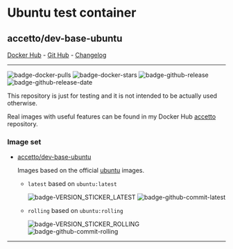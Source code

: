 # Ubuntu test container

## accetto/dev-base-ubuntu

[Docker Hub][this-docker] - [Git Hub][this-github] - [Changelog][this-changelog]

***

![badge-docker-pulls][badge-docker-pulls]
![badge-docker-stars][badge-docker-stars]
![badge-github-release][badge-github-release]
![badge-github-release-date][badge-github-release-date]

This repository is just for testing and it is not intended to be actually used otherwise.

Real images with useful features can be found in my Docker Hub [accetto][accetto-docker] repository.

### Image set

- [accetto/dev-base-ubuntu][this-docker]

  Images based on the official [ubuntu][docker-ubuntu] images.

  - `latest` based on `ubuntu:latest`

    ![badge-VERSION_STICKER_LATEST][badge-VERSION_STICKER_LATEST]
    ![badge-github-commit-latest][badge-github-commit-latest]

  - `rolling` based on `ubuntu:rolling`

    ![badge-VERSION_STICKER_ROLLING][badge-VERSION_STICKER_ROLLING]
    ![badge-github-commit-rolling][badge-github-commit-rolling]

***

[this-docker]: https://hub.docker.com/r/accetto/dev-base-ubuntu
[this-github]: https://github.com/accetto/dev-base
[this-changelog]: https://github.com/accetto/dev-base/blob/master/CHANGELOG.md

[accetto-docker]: https://hub.docker.com/u/accetto/
[docker-ubuntu]: https://hub.docker.com/_/ubuntu/

<!-- docker badges -->

[badge-docker-pulls]: https://badgen.net/docker/pulls/accetto/dev-base-ubuntu?icon=docker&label=pulls

[badge-docker-stars]: https://badgen.net/docker/stars/accetto/dev-base-ubuntu?icon=docker&label=stars

<!-- github badges -->

[badge-github-release]: https://badgen.net/github/release/accetto/dev-base?icon=github&label=release

[badge-github-release-date]: https://img.shields.io/github/release-date/accetto/dev-base?logo=github

<!-- latest tag badges -->

[badge-VERSION_STICKER_LATEST]: https://badgen.net/badge/version%20sticker/ubuntu18.04.3/blue

[badge-github-commit-latest]: https://images.microbadger.com/badges/commit/accetto/dev-base-ubuntu.svg

<!-- rolling tag badges -->

[badge-VERSION_STICKER_ROLLING]: https://badgen.net/badge/version%20sticker/ubuntu19.04/blue

[badge-github-commit-rolling]: https://images.microbadger.com/badges/commit/accetto/dev-base-ubuntu.svg
